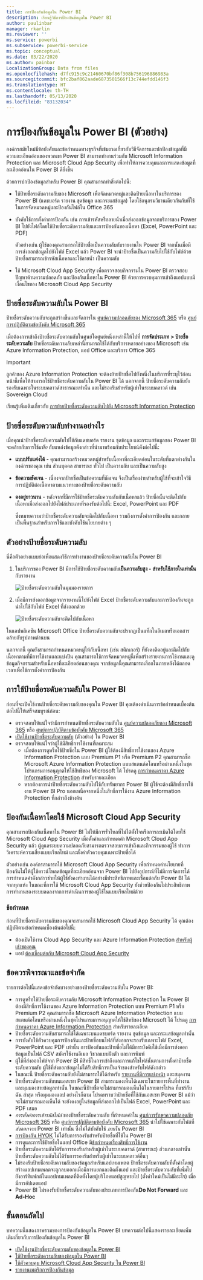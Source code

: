```yaml
---
title: การป้องกันข้อมูลใน Power BI
description: เรียนรู้วิธีการป้องกันข้อมูลใน Power BI
author: paulinbar
manager: rkarlin
ms.reviewer: ''
ms.service: powerbi
ms.subservice: powerbi-service
ms.topic: conceptual
ms.date: 03/22/2020
ms.author: painbar
LocalizationGroup: Data from files
ms.openlocfilehash: d7fc915c9c21460670bf86f308b756196886983a
ms.sourcegitcommit: bfc2baf862aade6873501566f13c744efdd146f3
ms.translationtype: HT
ms.contentlocale: th-TH
ms.lasthandoff: 05/13/2020
ms.locfileid: "83132034"
---
```

# <a name="data-protection-in-power-bi-preview"></a>การป้องกันข้อมูลใน Power BI (ตัวอย่าง)

องค์กรสมัยใหม่มีข้อบังคับและข้อกำหนดทางธุรกิจที่เข้มงวดเกี่ยวกับวิธีจัดการและปกป้องข้อมูลที่มีความละเอียดอ่อนของพวกเขา Power BI สามารถทำงานร่วมกับ Microsoft Information Protection และ Microsoft Cloud App Security เพื่อทำให้การควบคุมและการแสดงข้อมูลที่ละเอียดอ่อนใน Power BI ดียิ่งขึ้น 

ด้วยการปกป้องข้อมูลสำหรับ Power BI คุณสามารถทำสิ่งต่อไปนี้:

* ใช้ป้ายชื่อระดับความลับของ Microsoft เพื่อจัดหมวดหมู่และติดป้ายเนื้อหาในบริการของ Power BI (แดชบอร์ด รายงาน ชุดข้อมูล และกระแสข้อมูล) โดยใช้อนุกรมวิธานเดียวกันกับที่ใช้ในการจัดหมวดหมู่และป้องกันไฟล์ใน Office 365 

* บังคับใช้การตั้งค่าการป้องกัน เช่น การเข้ารหัสหรือลายน้ำเมื่อส่งออกข้อมูลจากบริการของ Power BI ไปยังไฟล์โดยใช้ป้ายชื่อระดับความลับและการป้องกันของเนื้อหา (Excel, PowerPoint และ PDF) 

  ตัวอย่างเช่น ผู้ใช้ของคุณสามารถใช้ป้ายชื่อเป็นความลับกับรายงานใน Power BI จากนั้นเมื่อมีการส่งออกข้อมูลไปยังไฟล์ Excel แล้ว Power BI จะนำป้ายชื่อเป็นความลับไปใช้กับไฟล์ด้วย ป้ายชื่อสามารถเข้ารหัสเนื้อหาและใช้ลายน้ำ เป็นความลับ

* ใช้ Microsoft Cloud App Security เพื่อตรวจสอบกิจกรรมใน Power BI ตรวจสอบปัญหาด้านความปลอดภัย และป้องกันเนื้อหาใน Power BI ด้วยการควบคุมการเข้าถึงแอปแบบมีเงื่อนไขของ Microsoft Cloud App Security 

## <a name="sensitivity-labels-in-power-bi"></a>ป้ายชื่อระดับความลับใน Power BI

ป้ายชื่อระดับความลับจะถูกสร้างขึ้นและจัดการใน [ศูนย์ความปลอดภัยของ Microsoft 365](https://security.microsoft.com/) หรือ [ศูนย์การปฏิบัติตามข้อบังคับ Microsoft 365](https://compliance.microsoft.com/)

เมื่อต้องการเข้าถึงป้ายชื่อระดับความลับในศูนย์ใดศูนย์หนึ่งเหล่านี้ให้ไปที่ **การจัดประเภท > ป้ายชื่อระดับความลับ** ป้ายชื่อระดับความลับเหล่านี้สามารถใช้ได้กับบริการหลายอย่างของ Microsoft เช่น Azure Information Protection, แอป Office และบริการ Office 365

> [!IMPORTANT]
> ลูกค้าของ Azure Information Protection จะต้องย้ายป้ายชื่อไปยังหนึ่งในบริการที่ระบุไว้ก่อนหน้านี้เพื่อให้สามารถใช้ป้ายชื่อระดับความลับใน Power BI ได้ นอกจากนี้ ป้ายชื่อระดับความลับยังรองรับเฉพาะในระบบคลาวด์สาธารณะเท่านั้น และไม่รองรับสำหรับผู้เช่าในระบบคลาวด์ เช่น Sovereign Cloud
>
> เรียนรู้เพิ่มเติมเกี่ยวกับ [การย้ายป้ายชื่อระดับความลับไปยัง Microsoft Information Protection](https://docs.microsoft.com/azure/information-protection/configure-policy-migrate-labels)

## <a name="how-sensitivity-labels-work"></a>ป้ายชื่อระดับความลับทำงานอย่างไร

เมื่อคุณนำป้ายชื่อระดับความลับไปใช้กับแดชบอร์ด รายงาน ชุดข้อมูล และกระแสข้อมูลของ Power BI จะคล้ายกับการใช้*แท็ก* กับแหล่งข้อมูลดังกล่าวที่นำมาพร้อมกับประโยชน์ดังต่อไปนี้:
* **แบบปรับแต่งได้** - คุณสามารถสร้างหมวดหมู่สำหรับเนื้อหาที่ละเอียดอ่อนในระดับที่แตกต่างกันในองค์กรของคุณ เช่น ส่วนบุคคล สาธารณะ ทั่วไป เป็นความลับ และเป็นความลับสูง
* **ข้อความชัดเจน** - เนื่องจากป้ายชื่อเป็นข้อความที่ชัดเจน จึงเป็นเรื่องง่ายสำหรับผู้ใช้ที่จะเข้าใจวิธีการปฏิบัติต่อเนื้อหาตามแนวทางของป้ายชื่อระดับความลับ
* **คงอยู่ยาวนาน** - หลังจากที่มีการใช้ป้ายชื่อระดับความลับกับเนื้อหาแล้ว ป้ายชื่อนั้นจะติดไปกับเนื้อหาเมื่อส่งออกไปยังไฟล์ประเภทที่รองรับต่อไปนี้: Excel, PowerPoint และ PDF 

  ซึ่งหมายความว่าป้ายชื่อระดับความลับจะติดไปกับเนื้อหา รวมถึงการตั้งค่าการป้องกัน และกลายเป็นพื้นฐานสำหรับการใช้และบังคับใช้นโยบายต่าง ๆ 

## <a name="sensitivity-label-example"></a>ตัวอย่างป้ายชื่อระดับความลับ 

นี่คือตัวอย่างแบบย่อเพื่อแสดงวิธีการทำงานของป้ายชื่อระดับความลับใน Power BI

1. ในบริการของ Power BI มีการใช้ป้ายชื่อระดับความลับ**เป็นความลับสูง - สำหรับใช้ภายในเท่านั้น** กับรายงาน

   ![ป้ายชื่อระดับความลับในมุมมองรายการ](media/service-security-data-protection-overview/sensitivity-labels-overview-01.png)

2. เมื่อมีการส่งออกข้อมูลจากรายงานนี้ไปยังไฟล์ Excel ป้ายชื่อระดับความลับและการป้องกันจะถูกนำไปใช้กับไฟล์ Excel ที่ส่งออกด้วย

   ![ป้ายชื่อระดับความลับจะติดไปกับเนื้อหา](media/service-security-data-protection-overview/sensitivity-labels-overview-02.png)

ในแอปพลิเคชัน Microsoft Office ป้ายชื่อระดับความลับจะปรากฏเป็นแท็กในอีเมลหรือเอกสารคล้ายกับรูปภาพด้านบน

นอกจากนี้ คุณยังสามารถกำหนดหมวดหมู่ให้กับเนื้อหา (เช่น สติกเกอร์) ที่ยังคงติดอยู่และติดไปกับเนื้อหาตามที่มีการใช้งานและแบ่งปัน คุณสามารถใช้การจัดหมวดหมู่นี้เพื่อสร้างรายงานการใช้งานและดูข้อมูลกิจกรรมสำหรับเนื้อหาที่ละเอียดอ่อนของคุณ จากข้อมูลนี้คุณสามารถเลือกในภายหลังได้ตลอดเวลาเพื่อใช้การตั้งค่าการป้องกัน


## <a name="using-sensitivity-labels-in-power-bi"></a>การใช้ป้ายชื่อระดับความลับใน Power BI

ก่อนที่จะเปิดใช้งานป้ายชื่อระดับความลับของคุณใน Power BI คุณต้องดำเนินการข้อกำหนดเบื้องต้นต่อไปนี้ให้เสร็จสมบูรณ์ก่อน: 

* ตรวจสอบให้แน่ใจว่ามีการกำหนดป้ายชื่อระดับความลับใน [ศูนย์ความปลอดภัยของ Microsoft 365](https://security.microsoft.com/) หรือ [ศูนย์การปฏิบัติตามข้อบังคับ Microsoft 365](https://compliance.microsoft.com/) 
* [เปิดใช้งานป้ายชื่อระดับความลับ](service-security-enable-data-sensitivity-labels.md) (ตัวอย่าง) ใน Power BI
* ตรวจสอบให้แน่ใจว่าผู้ใช้มีสิทธิ์การใช้งานที่เหมาะสม
  * เมื่อต้องการดูหรือใช้ป้ายชื่อใน Power BI ผู้ใช้ต้องมีสิทธิ์การใช้งานของ Azure Information Protection แบบ Premium P1 หรือ Premium P2 คุณสามารถซื้อ Microsoft Azure Information Protection แบบสแตนด์อโลนหรือผ่านหนึ่งในชุดโปรแกรมการอนุญาตให้ใช้สิทธิของ Microsoft ได้ โปรดดู [การกำหนดราคา Azure Information Protection](https://azure.microsoft.com/pricing/details/information-protection/) สำหรับรายละเอียด
  * หากต้องการนำป้ายชื่อระดับความลับไปใช้กับทรัพยากร Power BI ผู้ใช้จะต้องมีสิทธิ์การใช้งาน Power BI Pro นอกเหนือจากหนึ่งในสิทธิ์การใช้งาน Azure Information Protection ที่กล่าวถึงข้างต้น 

## <a name="protect-content-using-microsoft-cloud-app-security"></a>ป้องกันเนื้อหาโดยใช้ Microsoft Cloud App Security

คุณสามารถป้องกันเนื้อหาใน Power BI ไม่ให้มีการรั่วไหลที่ไม่ได้ตั้งใจหรือการละเมิดได้โดยใช้ Microsoft Cloud App Security เมื่อตั้งค่าและกำหนดค่า Microsoft Cloud App Security แล้ว ผู้ดูแลระบบความปลอดภัยสามารถตรวจสอบการเข้าถึงและกิจกรรมของผู้ใช้ ทำการวิเคราะห์ความเสี่ยงแบบเรียลไทม์ และตั้งค่าตัวควบคุมเฉพาะป้ายชื่อได้

ตัวอย่างเช่น องค์กรสามารถใช้ Microsoft Cloud App Security เพื่อกำหนดค่านโยบายที่ป้องกันไม่ให้ผู้ใช้ดาวน์โหลดข้อมูลที่ละเอียดอ่อนจาก Power BI ไปยังอุปกรณ์ที่ไม่มีการจัดการได้ การกำหนดค่าดังกล่าวช่วยให้ผู้ใช้ยังคงทำงานได้อย่างมีประสิทธิภาพและเชื่อมต่อกับ Power BI ได้จากทุกแห่ง ในขณะที่การใช้ Microsoft Cloud App Security ยังช่วยป้องกันไม่ประสิทธิภาพการทำงานของระบบลดลงจากการดำเนินการของผู้ใช้ในแบบเรียลไทม์ด้วย 

### <a name="requirements"></a>ข้อกำหนด

ก่อนที่ป้ายชื่อระดับความลับของคุณจะสามารถใช้ Microsoft Cloud App Security ได้ คุณต้องปฏิบัติตามข้อกำหนดเบื้องต้นต่อไปนี้: 

* ต้องเปิดใช้งาน Cloud App Security และ Azure Information Protection [สำหรับผู้เช่าของคุณ](https://docs.microsoft.com/cloud-app-security/azip-integration)
* แอป [ต้องเชื่อมต่อกับ Microsoft Cloud App Security](https://docs.microsoft.com/cloud-app-security/enable-instant-visibility-protection-and-governance-actions-for-your-apps)

## <a name="considerations-and-limitations"></a>ข้อควรพิจารณาและข้อจำกัด

รายการต่อไปนี้แสดงข้อจำกัดบางอย่างของป้ายชื่อระดับความลับใน Power BI:

* การดูหรือใช้ป้ายชื่อระดับความลับ Microsoft Information Protection ใน Power BI ต้องมีสิทธิ์การใช้งานของ Azure Information Protection แบบ Premium P1 หรือ Premium P2 คุณสามารถซื้อ Microsoft Azure Information Protection แบบสแตนด์อโลนหรือผ่านหนึ่งในชุดโปรแกรมการอนุญาตให้ใช้สิทธิของ Microsoft ได้ โปรดดู [การกำหนดราคา Azure Information Protection](https://azure.microsoft.com/pricing/details/information-protection/) สำหรับรายละเอียด
* ป้ายชื่อระดับความลับสามารถใช้ได้เฉพาะบนแดชบอร์ด รายงาน ชุดข้อมูล และกระแสข้อมูลเท่านั้น
* การบังคับใช้ตัวควบคุมการป้องกันและป้ายชื่อบนไฟล์ที่ส่งออกจะรองรับเฉพาะไฟล์ Excel, PowerPoint และ PDF เท่านั้น การป้องกันและป้ายชื่อไม่ได้มีการบังคับใช้เมื่อมีการส่งออกข้อมูลเป็นไฟล์ CSV สมัครใช้งานอีเมล วิชวลแบบฝังตัว และการพิมพ์
* ผู้ใช้ที่ส่งออกไฟล์จาก Power BI มีสิทธิ์ในการเข้าถึงและการแก้ไขไฟล์นั้นตามการตั้งค่าป้ายชื่อระดับความลับ ผู้ใช้ที่ส่งออกข้อมูลไม่ได้รับสิทธิ์การเป็นเจ้าของสำหรับไฟล์ดังกล่าว 
* ในขณะนี้ ป้ายชื่อระดับความลับยังไม่สามารถใช้ได้สำหรับ [รายงานที่มีการแบ่งหน้า]( https://docs.microsoft.com/power-bi/paginated-reports-report-builder-power-bi) และสมุดงาน
* ป้ายชื่อระดับความลับบนแอสเซท Power BI สามารถมองเห็นได้เฉพาะในรายการพื้นที่ทำงานและมุมมองสายข้อมูลเท่านั้น ในขณะนี้ป้ายชื่อจะไม่สามารถมองเห็นได้ในรายการโปรด ที่แชร์กับฉัน ล่าสุด หรือมุมมองแอป อย่างไรก็ตาม โปรดทราบว่าป้ายชื่อที่ใช้กับแอสเซท Power BI แม้ว่าจะไม่สามารถมองเห็นได้ จะยังคงอยู่ในข้อมูลที่ส่งออกไปเป็นไฟล์ Excel, PowerPoint และ PDF เสมอ
* *การตั้งค่าการเข้ารหัสไฟล์* ของป้ายชื่อระดับความลับ ที่กำหนดค่าใน [ศูนย์การรักษาความปลอดภัย Microsoft 365](https://security.microsoft.com/) หรือ [ศูนย์การปฏิบัติตามข้อบังคับ Microsoft 365](https://compliance.microsoft.com/) นำไปใช้เฉพาะกับไฟล์ที่ *ส่งออกจาก* Power BI เท่านั้น ซึ่งไม่ได้บังคับใช้ *ภายใน* Power BI
* [การป้องกัน HYOK](https://docs.microsoft.com/azure/information-protection/configure-adrms-restrictions) ไม่ได้รับการรองรับสำหรับป้ายชื่อที่ใช้ใน Power BI
* การดูและการใช้ป้ายชื่อในแอป Office มี[ข้อกำหนดเรื่องสิทธิ์การใช้งาน](https://docs.microsoft.com/microsoft-365/compliance/get-started-with-sensitivity-labels#subscription-and-licensing-requirements-for-sensitivity-labels)
* ป้ายชื่อระดับความลับได้รับการรองรับสำหรับผู้เช่าในระบบคลาวด์ (สาธารณะ) ส่วนกลางเท่านั้น ป้ายชื่อระดับความลับไม่ได้รับการรองรับสำหรับผู้เช่าในระบบคลาวด์อื่นๆ
* ไม่รองรับป้ายชื่อระดับความลับของข้อมูลสำหรับแอปเทมเพลต ป้ายชื่อระดับความลับที่ตั้งค่าโดยผู้สร้างแอปเทมเพลตจะถูกลบออกเเมื่อมีการแยกและติดตั้งแอป และป้ายชื่อระดับความลับที่เพิ่มไปยังอาร์ทิแฟกต์ในแอปเทมเพลตที่ติดตั้งโดยผู้บริโภคแอปสูญหายไป (ตั้งค่าใหม่เป็นไม่มีอะไร) เมื่อมีการอัปเดตแอป
* Power BI ไม่รองรับป้ายชื่อระดับความลับของประเภทการป้องกัน**Do Not Forward** และ **Ad-Hoc**

## <a name="next-steps"></a>ขั้นตอนถัดไป

บทความนี้แสดงภาพรวมของการป้องกันข้อมูลใน Power BI บทความต่อไปนี้แสดงรายละเอียดเพิ่มเติมเกี่ยวกับการป้องกันข้อมูลใน Power BI 

* [เปิดใช้งานป้ายชื่อระดับความลับของข้อมูลใน Power BI](service-security-enable-data-sensitivity-labels.md)
* [ใช้ป้ายชื่อระดับความลับของข้อมูลใน Power BI](../collaborate-share/service-security-apply-data-sensitivity-labels.md)
* [ใช้ตัวควบคุม Microsoft Cloud App Security ใน Power BI](service-security-using-microsoft-cloud-app-security-controls.md)
* [รายงานเมตริกการป้องกันข้อมูล](service-security-data-protection-metrics-report.md)
